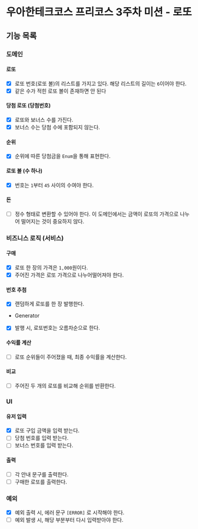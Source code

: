 # 우아한테크코스 프리코스 3주차 미션 - 로또

## 기능 목록
### 도메인

#### 로또
- [x] 로또 번호(로또 볼)의 리스트를 가지고 있다. 해당 리스트의 길이는 `6`이어야 한다.
- [x] 같은 수가 적힌 로또 볼이 존재하면 안 된다

#### 당첨 로또 (당첨번호)
- [x] 로또와 보너스 수를 가진다.
- [x] 보너스 수는 당첨 수에 포함되지 않는다.

#### 순위
- [x] 순위에 따른 당첨금을 `Enum`을 통해 표현한다.

#### 로또 볼 (수 하나)
- [x] 번호는 `1`부터 `45` 사이의 수여야 한다.

#### 돈
- [ ] 정수 형태로 변환할 수 있어야 한다. 이 도메인에서는 금액이 로또의 가격으로 나누어 떨어지는 것이 중요하지 않다.

### 비즈니스 로직 (서비스)

#### 구매
- [x] 로또 한 장의 가격은 `1,000`원이다.
- [x] 주어진 가격은 로또 가격으로 나누어떨어져야 한다.

#### 번호 추첨
- [x] 랜덤하게 로또를 한 장 발행한다.


- Generator
- [x] 발행 시, 로또번호는 오름차순으로 한다.

#### 수익률 계산
- [ ] 로또 순위들이 주어졌을 때, 최종 수익률을 계산한다.

#### 비교
- [ ] 주어진 두 개의 로또를 비교해 순위를 반환한다.

### UI
####  유저 입력
- [x] 로또 구입 금액을 입력 받는다.
- [ ] 당첨 번호를 입력 받는다.
- [ ] 보너스 번호를 입력 받는다.

#### 출력
- [ ] 각 안내 문구를 출력한다.
- [ ] 구매한 로또를 출력한다.

### 예외
- [x] 예외 출력 시, 에러 문구 `[ERROR]` 로 시작해야 한다.
- [ ] 예외 발생 시, 해당 부분부터 다시 입력받아야 한다.
